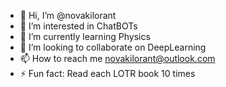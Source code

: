 - 👋 Hi, I’m @novakilorant
- 👀 I’m interested in ChatBOTs
- 🌱 I’m currently learning Physics
- 💞️ I’m looking to collaborate on DeepLearning
- 📫 How to reach me novakilorant@outlook.com
- ⚡ Fun fact: Read each LOTR book 10 times

<!---
novakilorant/novakilorant is a ✨ special ✨ repository because its `README.md` (this file) appears on your GitHub profile.
You can click the Preview link to take a look at your changes.
--->
